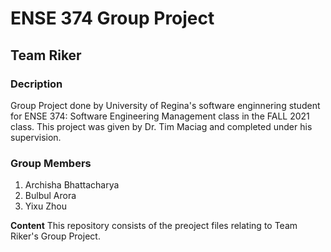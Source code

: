 # ENSE 374 Group Project
## Team Riker

### Decription
Group Project done by University of Regina's software enginnering student for ENSE 374: Software Engineering Management class in the FALL 2021 class. This project was given by Dr. Tim Maciag and completed under his supervision.

### **Group Members**
1. Archisha Bhattacharya
2. Bulbul Arora
3. Yixu Zhou

**Content**
This repository consists of the preoject files relating to Team Riker's Group Project.

